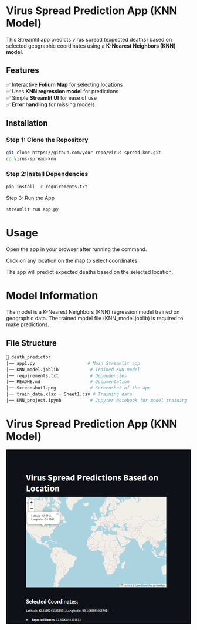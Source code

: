 
# **Virus Spread Prediction App (KNN Model)**  

This Streamlit app predicts virus spread (expected deaths) based on selected geographic coordinates using a **K-Nearest Neighbors (KNN) model**.  

## **Features**  
✅ Interactive **Folium Map** for selecting locations  
✅ Uses **KNN regression model** for predictions  
✅ Simple **Streamlit UI** for ease of use  
✅ **Error handling** for missing models  

## **Installation**  
### **Step 1: Clone the Repository**  
```bash
git clone https://github.com/your-repo/virus-spread-knn.git
cd virus-spread-knn
```
### **Step 2:Install Dependencies**  
```bash
pip install -r requirements.txt
```
Step 3: Run the App
```bash
streamlit run app.py
```

# **Usage**
Open the app in your browser after running the command.

Click on any location on the map to select coordinates.

The app will predict expected deaths based on the selected location.

# **Model Information**
The model is a K-Nearest Neighbors (KNN) regression model trained on geographic data.
The trained model file (KNN_model.joblib) is required to make predictions.

## File Structure
```bash
📂 death_predictor
│── app1.py                    # Main Streamlit app
│── KNN_model.joblib            # Trained KNN model
│── requirements.txt            # Dependencies
│── README.md                   # Documentation
│── Screenshot1.png             # Screenshot of the app
│── train_data.xlsx - Sheet1.csv # Training data
│── KNN_project.ipynb           # Jupyter Notebook for model training
```
# **Virus Spread Prediction App (KNN Model)**  

![App Screenshot](Screenshot1.png)

